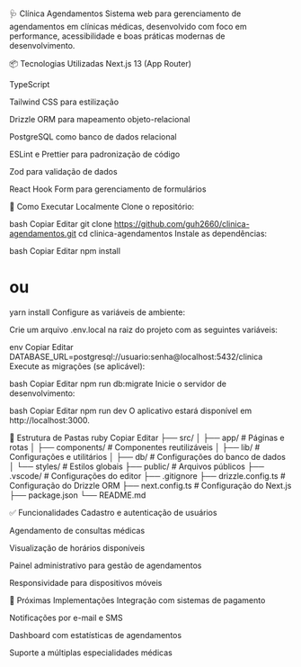 🩺 Clínica Agendamentos
Sistema web para gerenciamento de agendamentos em clínicas médicas, desenvolvido com foco em performance, acessibilidade e boas práticas modernas de desenvolvimento.


📦 Tecnologias Utilizadas
Next.js 13 (App Router)

TypeScript

Tailwind CSS para estilização

Drizzle ORM para mapeamento objeto-relacional

PostgreSQL como banco de dados relacional

ESLint e Prettier para padronização de código

Zod para validação de dados

React Hook Form para gerenciamento de formulários

🚀 Como Executar Localmente
Clone o repositório:

bash
Copiar
Editar
git clone https://github.com/guh2660/clinica-agendamentos.git
cd clinica-agendamentos
Instale as dependências:

bash
Copiar
Editar
npm install
# ou
yarn install
Configure as variáveis de ambiente:

Crie um arquivo .env.local na raiz do projeto com as seguintes variáveis:

env
Copiar
Editar
DATABASE_URL=postgresql://usuario:senha@localhost:5432/clinica
Execute as migrações (se aplicável):

bash
Copiar
Editar
npm run db:migrate
Inicie o servidor de desenvolvimento:

bash
Copiar
Editar
npm run dev
O aplicativo estará disponível em http://localhost:3000.

📁 Estrutura de Pastas
ruby
Copiar
Editar
├── src/
│   ├── app/             # Páginas e rotas
│   ├── components/      # Componentes reutilizáveis
│   ├── lib/             # Configurações e utilitários
│   ├── db/              # Configurações do banco de dados
│   └── styles/          # Estilos globais
├── public/              # Arquivos públicos
├── .vscode/             # Configurações do editor
├── .gitignore
├── drizzle.config.ts    # Configuração do Drizzle ORM
├── next.config.ts       # Configuração do Next.js
├── package.json
└── README.md

✅ Funcionalidades
Cadastro e autenticação de usuários

Agendamento de consultas médicas

Visualização de horários disponíveis

Painel administrativo para gestão de agendamentos

Responsividade para dispositivos móveis

📌 Próximas Implementações
Integração com sistemas de pagamento

Notificações por e-mail e SMS

Dashboard com estatísticas de agendamentos

Suporte a múltiplas especialidades médicas

